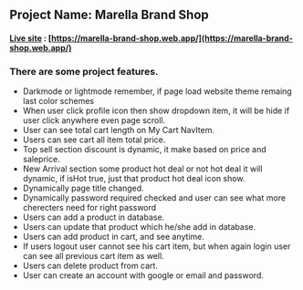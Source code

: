 ## Project Name: Marella Brand Shop

#### [Live site](https://marella-brand-shop.web.app/) : [https://marella-brand-shop.web.app/](https://marella-brand-shop.web.app/)

### There are some project features.

- Darkmode or lightmode remember, if page load website theme remaing last color schemes
- When user click profile icon then show dropdown item, it will be hide if user click anywhere even page scroll.
- User can see total cart length on My Cart NavItem.
- Users can see cart all item total price.
- Top sell section discount is dynamic, it make based on price and saleprice.
- New Arrival section some product hot deal or not hot deal it will dynamic, if isHot true, just that product hot deal icon show.
- Dynamically page title changed.
- Dynamically password required checked and user can see what more cherecters need for right password
- Users can add a product in database.
- Users can update that product which he/she add in database.
- Users can add product in cart, and see anytime.
- If users logout user cannot see his cart item, but when again login user can see all previous cart item as well.
- Users can delete product from cart.
- User can create an account with google or email and password.
